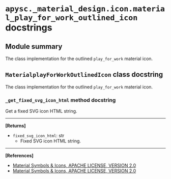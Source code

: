 # `apysc._material_design.icon.material_play_for_work_outlined_icon` docstrings

## Module summary

The class implementation for the outlined `play_for_work` material icon.

## `MaterialplayForWorkOutlinedIcon` class docstring

The class implementation for the outlined `play_for_work` material icon.

### `_get_fixed_svg_icon_html` method docstring

Get a fixed SVG icon HTML string.<hr>

**[Returns]**

- `fixed_svg_icon_html`: str
  - Fixed SVG icon HTML string.

<hr>

**[References]**

- [Material Symbols & Icons, APACHE LICENSE, VERSION 2.0](https://fonts.google.com/icons?icon.size=24&icon.color=%23e8eaed)
- [Material Symbols & Icons, APACHE LICENSE, VERSION 2.0](https://www.apache.org/licenses/LICENSE-2.0.html)